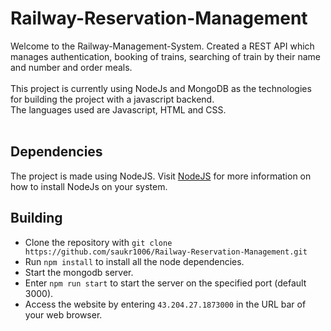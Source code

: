 # Railway-Reservation-Management
Welcome to the Railway-Management-System. Created a REST API which manages authentication, booking of trains, searching of train by their name and number and order meals.<br><br>
This project is currently using NodeJs and MongoDB as the technologies for building the project with a javascript backend.<br>
The languages used are Javascript, HTML and CSS.<br><br>

## Dependencies
The project is made using NodeJS. Visit [NodeJS](https://nodejs.org/en/download/) for more information on how to install NodeJs on your system.

## Building
- Clone the repository with `git clone https://github.com/saukr1006/Railway-Reservation-Management.git`
- Run `npm install` to install all the node dependencies.
- Start the mongodb server.
- Enter `npm run start` to start the server on the specified port (default 3000).
- Access the website by entering `43.204.27.1873000` in the URL bar of your web browser.
